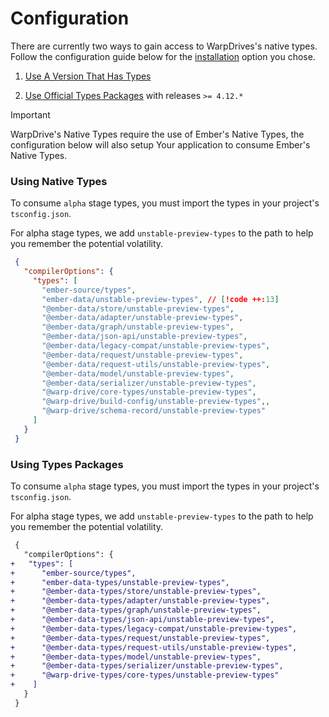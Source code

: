 # Configuration

There are currently two ways to gain access to WarpDrives's native types.
Follow the configuration guide below for the [installation](./installation.md)
option you chose.

1) [Use A Version That Has Types](#using-native-types)

2) [Use Official Types Packages](#using-types-packages)
with releases `>= 4.12.*`

> [!IMPORTANT]
> WarpDrive's Native Types require the use of Ember's
> Native Types, the configuration below will also setup
> Your application to consume Ember's Native Types.

### Using Native Types

To consume `alpha` stage types, you must import the types in your project's `tsconfig.json`.

For alpha stage types, we add `unstable-preview-types` to the path to help you remember the
potential volatility.

```json
 {
   "compilerOptions": {
     "types": [
       "ember-source/types",
       "ember-data/unstable-preview-types", // [!code ++:13]
       "@ember-data/store/unstable-preview-types",
       "@ember-data/adapter/unstable-preview-types",
       "@ember-data/graph/unstable-preview-types",
       "@ember-data/json-api/unstable-preview-types",
       "@ember-data/legacy-compat/unstable-preview-types",
       "@ember-data/request/unstable-preview-types",
       "@ember-data/request-utils/unstable-preview-types",
       "@ember-data/model/unstable-preview-types",
       "@ember-data/serializer/unstable-preview-types",
       "@warp-drive/core-types/unstable-preview-types",
       "@warp-drive/build-config/unstable-preview-types",,
       "@warp-drive/schema-record/unstable-preview-types"
     ]
   }
 }
```

### Using Types Packages

To consume `alpha` stage types, you must import the types in your project's `tsconfig.json`.

For alpha stage types, we add `unstable-preview-types` to the path to help you remember the
potential volatility.

```diff
 {
   "compilerOptions": {
+   "types": [
+      "ember-source/types",
+      "ember-data-types/unstable-preview-types",
+      "@ember-data-types/store/unstable-preview-types",
+      "@ember-data-types/adapter/unstable-preview-types",
+      "@ember-data-types/graph/unstable-preview-types",
+      "@ember-data-types/json-api/unstable-preview-types",
+      "@ember-data-types/legacy-compat/unstable-preview-types",
+      "@ember-data-types/request/unstable-preview-types",
+      "@ember-data-types/request-utils/unstable-preview-types",
+      "@ember-data-types/model/unstable-preview-types",
+      "@ember-data-types/serializer/unstable-preview-types",
+      "@warp-drive-types/core-types/unstable-preview-types"
+    ]
   }
 }
```
